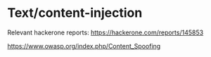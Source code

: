 # Text/content-injection


Relevant hackerone reports:
https://hackerone.com/reports/145853

https://www.owasp.org/index.php/Content_Spoofing

